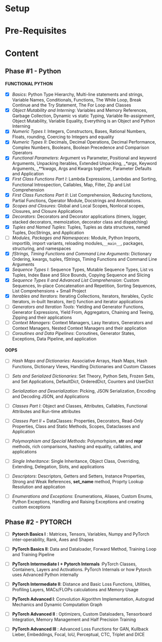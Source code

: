 # Setup

# Pre-Requisites

#  Content 
## Phase #1 - Python
#### FUNCTIONAL PYTHON
- [X] *Basics*: Python Type Hierarchy, Multi-line statements and strings, Variable Names, Conditionals, Functions, The While Loop, Break Continue and the Try Statement, The For Loop and Classes
- [X] *Object Mutability and Interning*: Variables and Memory References, Garbage Collection, Dynamic vs static Typing, Variable Re-assignment, Object Mutability, Variable Equality, Everything is an Object and Python Interning
- [X] *Numeric Types I*: Integers, Constructors, Bases, Rational Numbers, Floats, rounding, Coercing to Integers and equality
- [X] *Numeric Types II*: Decimals, Decimal Operations, Decimal Performance, Complex Numbers, Booleans, Boolean Precedence and Comparison Operators
- [X] *Functional Parameters*: Argument vs Parameter, Positional and keyword Arguments, Unpacking Iterables, Extended Unpacking, __*args_, Keyword Arguments, __**kwags_, Args and Kwargs together, Parameter Defaults and Application
- [X] *First Class Functions Part I*: Lambda Expressions, Lambdas and Sorting, Functional Introspection, Callables, Map, Filter, Zip and List Comprehension
- [X] *First Class Functions Part II*: List Comprehension, Reducing functions, Partial Functions, Operator Module, Docstrings and Annotations.
- [X] *Scopes and Closures*: Global and Local Scopes, Nonlocal scopes, Closures, and Closure Applications
- [X] *Decorators*: Decorators and Decorator applications (timers, logger, stacked decorators, memoization, decorator class and dispatching)
- [X] *Tuples and Named Tuples*: Tuples, Tuples as data structures, named Tuples, DocStrings, and Application
- [ ] *Modules, Packages and Namespaces*: Module, Python Imports, importlib, import variants, reloading modules,`__main__`, packages, structuring, and namespaces
- [X] *fStrings, Timing Functions and Command Line Arguments*: Dictionary Ordering, kwargs, tuples, fStrings, Timing Functions and Command Line Arguments
- [X] *Sequence Types I*: Sequence Types, Mutable Sequence Types, List vs Tuples, Index Base and Slice Bounds, Copying Sequence and Slicing
- [X] *Sequence Types II and Advanced List Comprehension*: Custom Sequences, In-place Concatenation and Repetition, Sorting Sequences, List Comprehensions + Small Project
- [X] *Iterables and Iterators*: Iterating Collections, Iterators, Iterables, Cyclic Iterators, in-built Iterators, iter() function and iterator applications
- [ ] *Generators and Iteration Tools*: Yielding and Generator Functions, Generator Expressions, Yield From, Aggregators, Chaining and Teeing, Zipping and their applications
- [ ] *Context Managers*: Context Managers, Lasy Iterators, Generators and Context Managers, Nested Context Managers and their application
- [ ] *Coroutines and Data Pipelines*: Coroutines, Generator States, Exceptions, Data Pipeline, and application

#### OOPS
- [ ] *Hash Maps and Dictionaries*: Associative Arrays, Hash Maps, Hash Functions, Dictionary Views, Handling Dictionaries and Custom Classes
- [ ] *Sets and Serialized Dictionaries*: Set Theory, Python Sets, Frozen Sets, and Set Applications, DefaultDict, OrderedDict, Counters and UserDict
- [ ] *Serialization and Deserialization*: Picking, JSON Serialization, Encoding and Decoding JSON, and Applications
- [ ] *Classes Part I*: Object and Classes, Attributes, Callables, Functional Attributes and Run-time attributes
- [ ] *Classes Part II* + DataClasses: Properties, Decorators, Read-Only Properties, Class and Static Methods, Scopes, Dataclasses and Application
- [ ] *Polymorphism and Special Methods*: Polymorhpism, __str__ and __repr__ methods, rich comparisons, hashing and equality, callables, and applications
- [ ] *Single Inheritance*: Single Inheritance, Object Class, Overriding, Extending, Delegation, Slots, and applications
- [ ] *Descriptors*: Descriptors, Getters and Setters, Instance Properties, Strong and Weak References, __set_name__ method, Proprty Lookup Resolution and application
- [ ] *Enumerations and Exceptions*: Enumerations, Aliases, Custom Enums, Python Exceptions, Handling and Raising Exceptions and creating custom exceptions


## Phase #2 - PYTORCH
- [ ] **Pytorch Basics I** : Matrices, Tensors, Variables, Numpy and PyTorch inter-operability, Rank, Axes and Shapes
- [ ] **PyTorch Basics II**: Data and Dataloader, Forward Method, Training Loop and Training Pipeline
- [ ] **PyTorch Intermediate I + Pytorch Internals** :PyTorch Classes, Containers, Layers and Activations. PyTorch Internals or how Pytorch uses Advanced Python internally
- [ ] **PyTorch Intermediate II**: Distance and Basic Loss Functions, Utilities, Profiling Layers, MACs/FLOPs calculations and Memory Usage
- [ ] **PyTorch Advanced I**: Convolution Algorithm Implementation, Autograd Mechanics and Dynamic Computation Graph
- [ ] **PyTorch Advanced II** : Optimizers, Custom Dataloaders, Tensorboard Integration, Memory Management and Half Precision Training
- [ ] **PyTorch Advanced III** : Advanced Loss Functions for GAN, Kullback Lieber, Embeddings, Focal, IoU, Perceptual, CTC, Triplet and DICE

